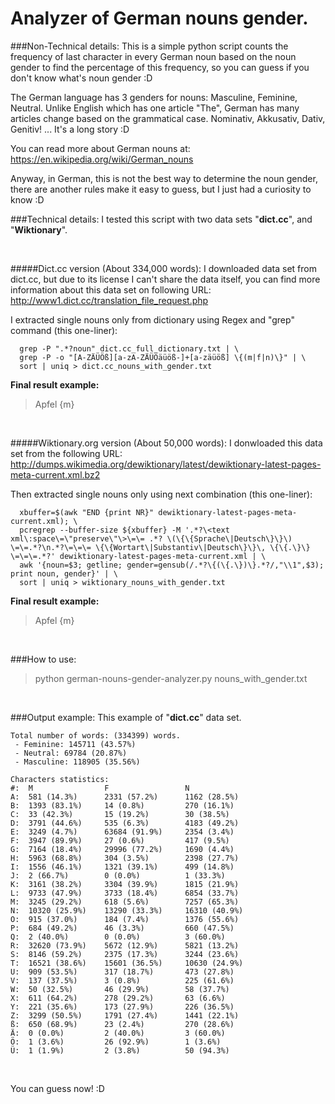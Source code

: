 Analyzer of German nouns gender.
==================

###Non-Technical details:
This is a simple python script counts the frequency of last character in every German noun based on the noun gender to find the percentage of this frequency, so you can guess if you don't know what's noun gender :D

The German language has 3 genders for nouns: Masculine, Feminine, Neutral. Unlike English which has one article "The", German has many articles change based on the grammatical case.
Nominativ, Akkusativ, Dativ, Genitiv! ... It's a long story :D

You can read more about German nouns at:<br>
https://en.wikipedia.org/wiki/German_nouns
 
Anyway, in German, this is not the best way to determine the noun gender, there are another rules make it easy to guess, but I just had a curiosity to know :D

###Technical details:
I tested this script with two data sets "**dict.cc**", and "**Wiktionary**".

<br>

#####Dict.cc version (About 334,000 words):
I downloaded data set from dict.cc, but due to its license I can't share the data itself,
you can find more information about this data set on following URL:
  http://www1.dict.cc/translation_file_request.php

I extracted single nouns only from dictionary using Regex and "grep" command (this one-liner):
```
  grep -P ".*?noun" dict.cc_full_dictionary.txt | \
  grep -P -o "[A-ZÄÜÖß][a-zA-ZÄÜÖäüöß-]+[a-zäüöß] \{(m|f|n)\}" | \
  sort | uniq > dict.cc_nouns_with_gender.txt
```
**Final result example:**
> Apfel {m}

<br>

#####Wiktionary.org version (About 50,000 words):
I donwloaded this data set from the following URL:<br>
http://dumps.wikimedia.org/dewiktionary/latest/dewiktionary-latest-pages-meta-current.xml.bz2

Then extracted single nouns only using next combination (this one-liner):
```
  xbuffer=$(awk "END {print NR}" dewiktionary-latest-pages-meta-current.xml); \
  pcregrep --buffer-size ${xbuffer} -M '.*?\<text xml\:space\=\"preserve\"\>\=\= .*? \(\{\{Sprache\|Deutsch\}\}\) \=\=.*?\n.*?\=\=\= \{\{Wortart\|Substantiv\|Deutsch\}\}\, \{\{.\}\} \=\=\=.*?' dewiktionary-latest-pages-meta-current.xml | \
  awk '{noun=$3; getline; gender=gensub(/.*?\{(\{.\})\}.*?/,"\\1",$3); print noun, gender}' | \
  sort | uniq > wiktionary_nouns_with_gender.txt
```
**Final result example:**
> Apfel {m}

<br>

###How to use:
  > python german-nouns-gender-analyzer.py nouns_with_gender.txt

<br>

###Output example:
This example of "**dict.cc**" data set.

```
Total number of words: (334399) words.
 - Feminine: 145711 (43.57%)
 - Neutral: 69784 (20.87%)
 - Masculine: 118905 (35.56%)

Characters statistics:
#:  M                F                 N
A:  581 (14.3%)      2331 (57.2%)      1162 (28.5%)
B:  1393 (83.1%)     14 (0.8%)         270 (16.1%)
C:  33 (42.3%)       15 (19.2%)        30 (38.5%)
D:  3791 (44.6%)     535 (6.3%)        4183 (49.2%)
E:  3249 (4.7%)      63684 (91.9%)     2354 (3.4%)
F:  3947 (89.9%)     27 (0.6%)         417 (9.5%)
G:  7164 (18.4%)     29996 (77.2%)     1690 (4.4%)
H:  5963 (68.8%)     304 (3.5%)        2398 (27.7%)
I:  1556 (46.1%)     1321 (39.1%)      499 (14.8%)
J:  2 (66.7%)        0 (0.0%)          1 (33.3%)
K:  3161 (38.2%)     3304 (39.9%)      1815 (21.9%)
L:  9733 (47.9%)     3733 (18.4%)      6854 (33.7%)
M:  3245 (29.2%)     618 (5.6%)        7257 (65.3%)
N:  10320 (25.9%)    13290 (33.3%)     16310 (40.9%)
O:  915 (37.0%)      184 (7.4%)        1376 (55.6%)
P:  684 (49.2%)      46 (3.3%)         660 (47.5%)
Q:  2 (40.0%)        0 (0.0%)          3 (60.0%)
R:  32620 (73.9%)    5672 (12.9%)      5821 (13.2%)
S:  8146 (59.2%)     2375 (17.3%)      3244 (23.6%)
T:  16521 (38.6%)    15601 (36.5%)     10630 (24.9%)
U:  909 (53.5%)      317 (18.7%)       473 (27.8%)
V:  137 (37.5%)      3 (0.8%)          225 (61.6%)
W:  50 (32.5%)       46 (29.9%)        58 (37.7%)
X:  611 (64.2%)      278 (29.2%)       63 (6.6%)
Y:  221 (35.6%)      173 (27.9%)       226 (36.5%)
Z:  3299 (50.5%)     1791 (27.4%)      1441 (22.1%)
ß:  650 (68.9%)      23 (2.4%)         270 (28.6%)
Ä:  0 (0.0%)         2 (40.0%)         3 (60.0%)
Ö:  1 (3.6%)         26 (92.9%)        1 (3.6%)
Ü:  1 (1.9%)         2 (3.8%)          50 (94.3%)
```

<br>

You can guess now! :D
